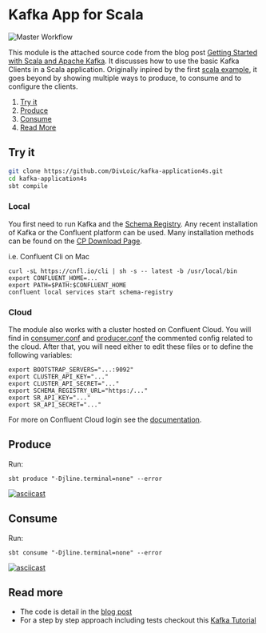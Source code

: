 # Kafka App for Scala

![Master Workflow](https://github.com/DivLoic/kafka-application4s/workflows/Master%20Workflow/badge.svg)

This module is the attached source code from the blog post 
[Getting Started with Scala and Apache Kafka](#).
It discusses how to use the basic Kafka Clients in a Scala application. 
Originally inpired by the first
[scala example](https://github.com/confluentinc/examples/tree/6.0.0-post/clients/cloud/scala),
it goes beyond by showing multiple ways to produce, to consume and to configure the clients.

1. [Try it](#try-it)
2. [Produce](#produce)
3. [Consume](#consume)
3. [Read More](#read-more)

## Try it
```bash
git clone https://github.com/DivLoic/kafka-application4s.git
cd kafka-application4s
sbt compile
```

### Local 

You first need to run Kafka and the 
[Schema Registry](https://docs.confluent.io/platform/current/schema-registry/index.html). 
Any recent installation of Kafka or the Confluent platform can be used. 
Many installation methods can be found on the [CP Download Page](https://www.confluent.io/download).

i.e. Confluent Cli on Mac
```shell script
curl -sL https://cnfl.io/cli | sh -s -- latest -b /usr/local/bin
export CONFLUENT_HOME=...
export PATH=$PATH:$CONFLUENT_HOME
confluent local services start schema-registry
```
 

### Cloud
The module also works with a cluster hosted on Confluent Cloud.
You will find in [consumer.conf](src/main/resources/consumer.conf) 
and [producer.conf](src/main/resources/producer.conf) the commented config related to the cloud. 
After that, you will need either to edit these files or to define the following variables:

```shell script
export BOOTSTRAP_SERVERS="...:9092"
export CLUSTER_API_KEY="..."
export CLUSTER_API_SECRET="..."
export SCHEMA_REGISTRY_URL="https:/..."
export SR_API_KEY="..."
export SR_API_SECRET="..."
```

For more on Confluent Cloud login see the 
[documentation](https://docs.confluent.io/current/cloud/access-management/index.html).

## Produce
Run: 
```shell script
sbt produce "-Djline.terminal=none" --error  
```

[![asciicast](https://asciinema.org/a/weOD3XpAVawpZQrVW0Ic8pN8q.svg)](https://asciinema.org/a/weOD3XpAVawpZQrVW0Ic8pN8q)

## Consume
Run: 
```shell script
sbt consume "-Djline.terminal=none" --error  
```

[![asciicast](https://asciinema.org/a/DjI20wqNnU470hcXkb0uKpe2C.svg)](https://asciinema.org/a/DjI20wqNnU470hcXkb0uKpe2C)

## Read more
- The code is detail in the [blog post](#)
- For a step by step approach including tests checkout this [Kafka Tutorial](#)  